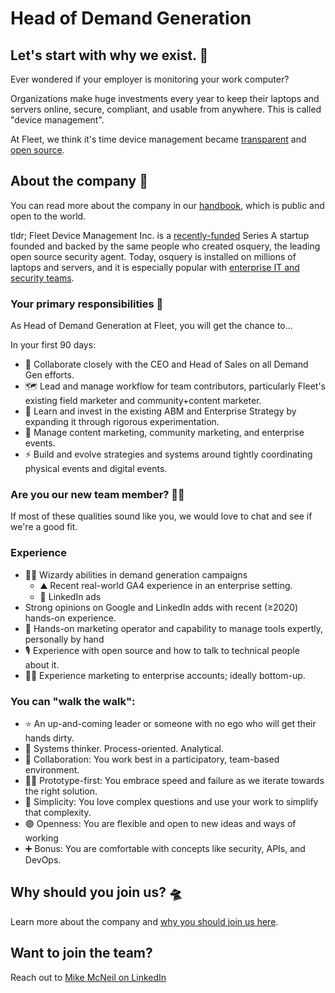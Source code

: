 # Head of Demand Generation

## Let's start with why we exist. 📡

Ever wondered if your employer is monitoring your work computer?

Organizations make huge investments every year to keep their laptops and servers online, secure, compliant, and usable from anywhere. This is called "device management".

At Fleet, we think it's time device management became [transparent](https://fleetdm.com/transparency) and [open source](https://fleetdm.com/handbook/company#open-source).


## About the company 🌈

You can read more about the company in our [handbook](https://fleetdm.com/handbook/company), which is public and open to the world.

tldr; Fleet Device Management Inc. is a [recently-funded](https://techcrunch.com/2022/04/28/fleet-nabs-20m-to-enable-enterprises-to-manage-their-devices/) Series A startup founded and backed by the same people who created osquery, the leading open source security agent. Today, osquery is installed on millions of laptops and servers, and it is especially popular with [enterprise IT and security teams](https://www.linuxfoundation.org/press/press-release/the-linux-foundation-announces-intent-to-form-new-foundation-to-support-osquery-community).

### Your primary responsibilities 🔭

As Head of Demand Generation at Fleet, you will get the chance to…

In your first 90 days:

- 🔗 Collaborate closely with the CEO and Head of Sales on all Demand Gen efforts.
- 🗺️ Lead and manage workflow for team contributors, particularly Fleet's existing field marketer and community+content marketer.
- 🥼 Learn and invest in the existing ABM and Enterprise Strategy by expanding it through rigorous experimentation.
- 🎥 Manage content marketing, community marketing, and enterprise events.
- ⚡️ Build and evolve strategies and systems around tightly coordinating physical events and digital events.

### Are you our new team member? 🧑‍🚀

If most of these qualities sound like you, we would love to chat and see if we're a good fit.

### Experience

- 🧙‍♂️ Wizardy abilities in demand generation campaigns
  - ⛰️ Recent real-world GA4 experience in an enterprise setting.
  - 👔 LinkedIn ads
- Strong opinions on Google and LinkedIn adds with recent (≥2020) hands-on experience.
- 🤘 Hands-on marketing operator and capability to manage tools expertly, personally by hand 
- 🎙️ Experience with open source and how to talk to technical people about it.
- 🧗‍♂️ Experience marketing to enterprise accounts; ideally bottom-up.


### You can "walk the walk":

- ⭐️ An up-and-coming leader or someone with no ego who will get their hands dirty.
- 🤔 Systems thinker. Process-oriented. Analytical.
- 🤝 Collaboration: You work best in a participatory, team-based environment.
- 🧑‍🏭 Prototype-first: You embrace speed and failure as we iterate towards the right solution. 
- 🧬 Simplicity: You love complex questions and use your work to simplify that complexity.
- 🟣 Openness: You are flexible and open to new ideas and ways of working
- ➕ Bonus: You are comfortable with concepts like security, APIs, and DevOps.

## Why should you join us? 🛸

Learn more about the company and [why you should join us here](https://fleetdm.com/handbook/company#is-it-any-good).


## Want to join the team?

Reach out to [Mike McNeil on LinkedIn](https://www.linkedin.com/in/mikermcneil/)

<meta name="maintainedBy" value="mikermcneil">
<meta name="title" value="🫧 Head of Demand Generation">
